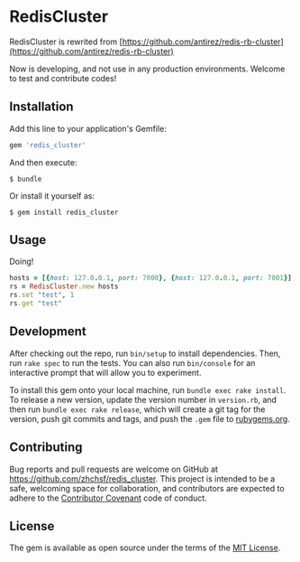 # RedisCluster

RedisCluster is rewrited from [https://github.com/antirez/redis-rb-cluster](https://github.com/antirez/redis-rb-cluster)

Now is developing, and not use in any production environments. Welcome to test and contribute codes!


## Installation

Add this line to your application's Gemfile:

```ruby
gem 'redis_cluster'
```

And then execute:

    $ bundle

Or install it yourself as:

    $ gem install redis_cluster

## Usage

Doing!

```ruby
hosts = [{host: 127.0.0.1, port: 7000}, {host: 127.0.0.1, port: 7001}]
rs = RedisCluster.new hosts
rs.set "test", 1
rs.get "test"
```

## Development

After checking out the repo, run `bin/setup` to install dependencies. Then, run `rake spec` to run the tests. You can also run `bin/console` for an interactive prompt that will allow you to experiment.

To install this gem onto your local machine, run `bundle exec rake install`. To release a new version, update the version number in `version.rb`, and then run `bundle exec rake release`, which will create a git tag for the version, push git commits and tags, and push the `.gem` file to [rubygems.org](https://rubygems.org).

## Contributing

Bug reports and pull requests are welcome on GitHub at https://github.com/zhchsf/redis_cluster. This project is intended to be a safe, welcoming space for collaboration, and contributors are expected to adhere to the [Contributor Covenant](http://contributor-covenant.org) code of conduct.


## License

The gem is available as open source under the terms of the [MIT License](http://opensource.org/licenses/MIT).

